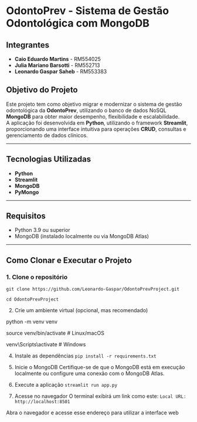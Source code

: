 # OdontoPrev - Sistema de Gestão Odontológica com MongoDB

## Integrantes

- **Caio Eduardo Martins** - RM554025  
- **Julia Mariano Barsotti** - RM552713  
- **Leonardo Gaspar Saheb** - RM553383  

## Objetivo do Projeto

Este projeto tem como objetivo migrar e modernizar o sistema de gestão odontológica da **OdontoPrev**, utilizando o banco de dados NoSQL **MongoDB** para obter maior desempenho, flexibilidade e escalabilidade.  
A aplicação foi desenvolvida em **Python**, utilizando o framework **Streamlit**, proporcionando uma interface intuitiva para operações **CRUD**, consultas e gerenciamento de dados clínicos.

---

## Tecnologias Utilizadas

- **Python**  
- **Streamlit**  
- **MongoDB**  
- **PyMongo**  

---

## Requisitos

- Python 3.9 ou superior  
- MongoDB (instalado localmente ou via MongoDB Atlas)

---

## Como Clonar e Executar o Projeto

### 1. Clone o repositório

`git clone https://github.com/Leonardo-Gaspar/OdontoPrevProject.git`

`cd OdontoPrevProject`

2. Crie um ambiente virtual (opcional, mas recomendado)

python -m venv venv

source venv/bin/activate # Linux/macOS

venv\Scripts\activate     # Windows

4. Instale as dependências
`pip install -r requirements.txt`

5. Inicie o MongoDB
Certifique-se de que o MongoDB está em execução localmente ou configure uma conexão com o MongoDB Atlas.

6. Execute a aplicação
`streamlit run app.py`

7. Acesse no navegador
O terminal exibirá um link como este:
`Local URL: http://localhost:8501`

Abra o navegador e acesse esse endereço para utilizar a interface web
